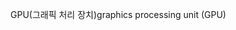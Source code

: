 <span data-ttu-id="db87f-101">GPU(그래픽 처리 장치)</span><span class="sxs-lookup"><span data-stu-id="db87f-101">graphics processing unit (GPU)</span></span>